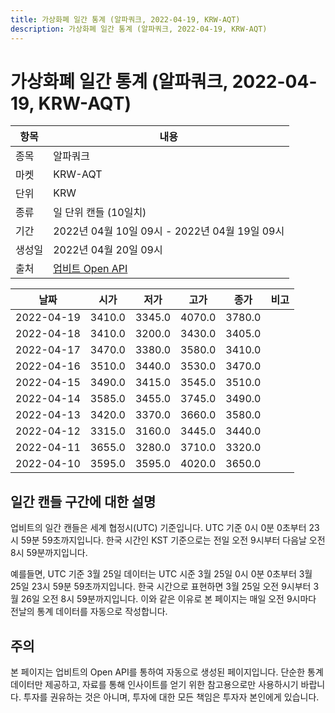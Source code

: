 ```yaml
---
title: 가상화폐 일간 통계 (알파쿼크, 2022-04-19, KRW-AQT)
description: 가상화폐 일간 통계 (알파쿼크, 2022-04-19, KRW-AQT)
---
```



가상화폐 일간 통계 (알파쿼크, 2022-04-19, KRW-AQT)
===

|항목|내용|
|--|--|
|종목|알파쿼크|
|마켓|KRW-AQT|
|단위|KRW|
|종류|일 단위 캔들 (10일치)|
|기간|2022년 04월 10일 09시 - 2022년 04월 19일 09시|
|생성일|2022년 04월 20일 09시|
|출처|[업비트 Open API](https://docs.upbit.com)|


|날짜|시가|저가|고가|종가|비고|
|--|--|--|--|--|--|
|2022-04-19|3410.0|3345.0|4070.0|3780.0|    |
|2022-04-18|3410.0|3200.0|3430.0|3405.0|    |
|2022-04-17|3470.0|3380.0|3580.0|3410.0|    |
|2022-04-16|3510.0|3440.0|3530.0|3470.0|    |
|2022-04-15|3490.0|3415.0|3545.0|3510.0|    |
|2022-04-14|3585.0|3455.0|3745.0|3490.0|    |
|2022-04-13|3420.0|3370.0|3660.0|3580.0|    |
|2022-04-12|3315.0|3160.0|3445.0|3440.0|    |
|2022-04-11|3655.0|3280.0|3710.0|3320.0|    |
|2022-04-10|3595.0|3595.0|4020.0|3650.0|    |


일간 캔들 구간에 대한 설명
---


업비트의 일간 캔들은 세계 협정시(UTC) 기준입니다. 
UTC 기준 0시 0분 0초부터 23시 59분 59초까지입니다. 
한국 시간인 KST 기준으로는 전일 오전 9시부터 다음날 오전 8시 59분까지입니다. 


예를들면, UTC 기준 3월 25일 데이터는 UTC 시준 3월 25일 0시 0분 0초부터 3월 25일 23시 59분 59초까지입니다. 
한국 시간으로 표현하면 3월 25일 오전 9시부터 3월 26일 오전 8시 59분까지입니다. 
이와 같은 이유로 본 페이지는 매일 오전 9시마다 전날의 통계 데이터를 자동으로 작성합니다. 


주의
---


본 페이지는 업비트의 Open API를 통하여 자동으로 생성된 페이지입니다. 
단순한 통계 데이터만 제공하고, 자료를 통해 인사이트를 얻기 위한 참고용으로만 사용하시기 바랍니다. 
투자를 권유하는 것은 아니며, 투자에 대한 모든 책임은 투자자 본인에게 있습니다. 
